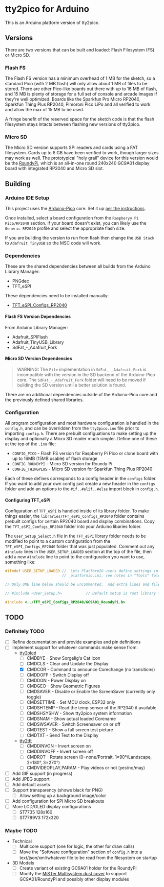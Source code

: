 # tty2pico for Arduino

This is an Arduino platform version of tty2pico.

## Versions

There are two versions that can be built and loaded: Flash Filesystem (FS) or Micro SD.

### Flash FS

The Flash FS version has a minimum overhead of 1 MB for the sketch, so a standard Pico (with 2 MB flash) will only allow about 1 MB of files to be stored. There are other Pico-like boards out there with up to 16 MB of flash, and 15 MB is plenty of storage for a full set of console and arcade images if they're well optimized. Boards like the Sparkfun Pro Micro RP2040, Sparkfun Thing Plus RP2040, Pimoroni Pico LiPo and all verified to work and allow the max of 15 MB to be used.

A fringe benefit of the reserved space for the sketch code is that the flash filesystem stays intacts between flashing new versions of tty2pico.

### Micro SD

The Micro SD version supports SPI readers and cards using a FAT filesystem. Cards up to 8 GB have been verified to work, though larger sizes may work as well. The prototypical "holy grail" device for this version would be the [RoundyPi](https://www.amazon.com/RoundyPi-RoundyFi-Compact-Display-ESP-12E/dp/B0B297J6LB), which is an all-in-one round 240x240 GC9A01 display board with integrated RP2040 and Micro SD slot.

## Building

### Arduino IDE Setup

This project uses the [Arduino-Pico](https://github.com/earlephilhower/arduino-pico) core. Set it up [per the instructions](https://arduino-pico.readthedocs.io/en/latest/install.html#installing-via-arduino-boards-manager).

Once installed, select a board configuration from the `Raspberyy Pi Pico/RP2040` section. If your board doesn't exist, you can likely use the `Generic RP2040` profile and select the appropriate flash size.

If you are building the version to run from flash then change the `USB Stack` to `Adafruit TinyUSB` so the MSC code will work.

### Dependencies

These are the shared dependencies between all builds from the Arduino Library Manager:

* PNGdec
* TFT_eSPI

These dependencies need to be installed manually:

* [TFT_eSPI_Configs_RP2040](https://github.com/FeralAI/TFT_eSPI_Configs_RP2040)

#### Flash FS Version Dependencies

From Arduino Library Manager:

* Adafruit_SPIFlash
* Adafruit_TinyUSB_Library
* SdFat_-_Adafruit_Fork

#### Micro SD Version Dependencies

> WARNING: The `File` implementation in `SdFat_-_Adafruit_Fork` is incompatible with the version in the SD backend of the Arduino-Pico core. The `SdFat_-_Adafruit_Fork` folder will need to be moved if building the SD version until a better solution is found.

There are no additional dependencies outside of the Arduino-Pico core and the previously defined shared libraries.

### Configuration

All program configuration and most hardware configuration is handled in the `config.h`, and can be overridden from the `tty2pico.ino` file prior to importing `config.h`. There are prebuilt configuations to make setting up the display and optionally a Micro SD reader much simpler. Define one of these at the top of the `.ino` file:

* `CONFIG_PICO` - Flash FS version for Raspberry Pi Pico or clone board with up to 16MB (15MB usable) of flash storage
* `CONFIG_ROUNDYPI` - Micro SD version for Roundy Pi
* `CONFIG_THINGPLUS` - Micro SD version for Sparkfun Thing Plus RP2040

Each of these defines corresponds to a config header in the `configs` folder. If you want to add your own config just create a new header in the `configs` folder and add an options to the `#if..#elif..#else` import block in `config.h`.

#### Configuring TFT_eSPI

Configuration of `TFT_eSPI` is handled inside of its library folder. To make things easier, the `libraries/TFT_eSPI_Configs_RP2040` folder contains prebuilt configs for certain RP2040 board and display combinations. Copy the `TFT_eSPI_Configs_RP2040` folder into your Arduino libaries folder.

The `User_Setup_Select.h` file in the `TFT_eSPI` library folder needs to be modified to point to a custom configuration from the `TFT_eSPI_Configs_RP2040` folder that was just populated. Comment out any `#include` lines in the `USER_SETUP_LOADED` section at the top of the file, then add a new `#include` line to point to the configuration you want to use, something like:

```c
#ifndef USER_SETUP_LOADED //  Lets PlatformIO users define settings in
                          //  platformio.ini, see notes in "Tools" folder.

// Only ONE line below should be uncommented.  Add extra lines and files as needed.

// #include <User_Setup.h>           // Default setup is root library folder

#include <../TFT_eSPI_Configs_RP2040/GC9A01_RoundyPi.h>
```

## TODO

### Definitely TODO

* [ ] Refine documentation and provide examples and pin definitions
* [ ] Implement support for whatever commands make sense from:
  * [tty2oled](https://github.com/venice1200/MiSTer_tty2oled/wiki/Command_v2)
    * [ ] CMDBYE - Show Sorgelig's Cat Icon
    * [ ] CMDCLS - Clear and Update the Display
    * [x] CMDCOR - Command to announce Corechange (no transitions)
    * [ ] CMDDOFF - Switch Display off
    * [ ] CMDDON - Power Display on
    * [ ] CMDGEO - Show Geometric Figures
    * [ ] CMDSAVER - Disable or Enable the ScreenSaver (currently only toggle)
    * [ ] CMDSETTIME - Set MCU clock, ESP32 only
    * [ ] CMDSHTEMP - Read the temp sensor of the RP2040 if available
    * [ ] CMDSHSYSHW - Show tty2pico system information
    * [ ] CMDSNAM - Show actual loaded Corename
    * [ ] CMDSWSAVER - Switch Screensaver on or off
    * [ ] CMDTEST - Show a full screen test picture
    * [ ] CMDTXT - Send Text to the Display
  * [tty2tft](https://github.com/ojaksch/MiSTer_tty2tft/tree/main/doc#commands)
    * [ ] CMDDINVON - Invert screen on
    * [ ] CMDDINVOFF - Invert screen off
    * [ ] CMDROT - Rotate screen (0=none/Portrait, 1=90°/Landscape, 2=180°, 3=270°)
    * [ ] CMDVIDEOPLAY,PARAM - Play videos or not (yes/no/may)
* [ ] Add GIF support (in progress)
* [ ] Add JPEG support
* [ ] Add default assets
* [ ] Support transparency (shows black for PNG)
  * [ ] Allow setting up a background image/color
* [ ] Add configuration for SPI Micro SD breakouts
* [ ] More LCD/OLED display configurations
  * [ ] ST7735 128x160
  * [ ] ST7789V3 172x320

### Maybe TODO
* Technical
  * [ ] Multicore support (one for logic, the other for draw calls)
  * [ ] Move the "Software configuration" section of `config.h` into a text/json/xml/whatever file to be read from the filesystem on startup
* 3D Models
  * [ ] Create variant of existing GC9A01 holder for the RoundyPi
  * [ ] Modify the [MiSTer Multisystem dust cover](https://www.printables.com/model/159379-mister-multisystem-v5-2022-classic-gaming-console-/files) to support GC9A01/RoundyPi and possibly other display modules